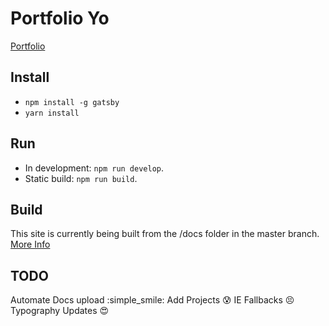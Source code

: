 # Portfolio Yo

[Portfolio](http://www.livingincircuits.co.uk)

## Install
- `npm install -g gatsby`
- `yarn install`

## Run
- In development: `npm run develop`.
- Static build: `npm run build`.

## Build
This site is currently being built from the /docs folder in the master branch. [More Info](https://help.github.com/articles/configuring-a-publishing-source-for-github-pages/)

## TODO
Automate Docs upload :simple_smile:
Add Projects :cold_sweat:
IE Fallbacks :persevere:
Typography Updates :heart_eyes:
